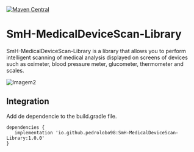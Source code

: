 [![Maven Central](https://img.shields.io/maven-central/v/io.github.pedrolobo98/SmH-MedicalDeviceScan-Library.svg?label=Maven%20Central)](https://search.maven.org/search?q=g:%22io.github.pedrolobo98%22%20AND%20a:%22SmH-MedicalDeviceScan-Library%22)

# SmH-MedicalDeviceScan-Library
SmH-MedicalDeviceScan-Library is a library that allows you to perform intelligent scanning of medical analysis displayed on screens of devices such as oximeter, blood pressure meter, glucometer, thermometer and scales.

![Imagem2](https://user-images.githubusercontent.com/57667127/169051826-b9add965-98a4-4506-908c-fcda2abf839a.png)

## Integration
Add de dependencie to the build.gradle file.

```
dependencies {
   implementation 'io.github.pedrolobo98:SmH-MedicalDeviceScan-Library:1.0.0'
}
```
